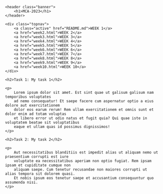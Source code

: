 <head>
    <meta charset="UTF-8">
    <meta http-equiv="X-UA-Compatible" content="IE=edge">
    <meta name="viewport" content="width=device-width, initial-scale=1.0">
    <link rel="stylesheet" href="style1.css">
</head>

<body>

<!--- Banner -->

    <header class="banner">
        <h1>MCA-2023</h1>
    </header>

    <div class="topnav">
        <a class="active" href="README.md">WEEK 1</a>
        <a href="week2.html">WEEK 2</a>
        <a href="week3.html">WEEK 3</a>
        <a href="week4.html">WEEK 4</a>
        <a href="week5.html">WEEK 5</a>
        <a href="week6.html">WEEK 6</a>
        <a href="week7.html">WEEK 7</a>
        <a href="week8.html">WEEK 8</a>
        <a href="week9.html">WEEK 9</a>
        <a href="week10.html">WEEK 10</a>
    </div>

    <h2>Task 1: My task 1</h2>

    <p>
        Lorem ipsum dolor sit amet. Est sint quae ut galisum galisum nam temporibus voluptates 
        ad nemo consequatur! Et saepe facere cum aspernatur optio a eius dolore aut exercitationem 
        dolor eos earum rerum! Rem ullam exercitationem et omnis sunt et dolor enim ad totam voluptas 
        et libero error ut odio natus et fugit quia? Qui quae iste in voluptatem beatae sit voluptatibus 
        eaque et ullam quas id possimus dignissimos!
    </p>

    <h2>Task 2: My task 2</h2>

    <p>
        Aut necessitatibus blanditiis est impedit alias ut aliquam nemo ut praesentium corrupti est iure 
        voluptate ea necessitatibus aperiam non optio fugiat. Rem ipsam ipsam et cupiditate cumque non 
        aliquam saepe. Cum tenetur recusandae non maiores corrupti ut alias tempora sit dolorem quasi. 
        Et nobis ipsum eos tenetur saepe et accusantium consequuntur quo assumenda nisi.
    </p> 

</body>

</html>

